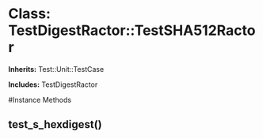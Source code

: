 # Class: TestDigestRactor::TestSHA512Ractor
**Inherits:** Test::Unit::TestCase
    
**Includes:** TestDigestRactor
  




#Instance Methods
## test_s_hexdigest() [](#method-i-test_s_hexdigest)

